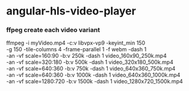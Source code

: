 # angular-hls-video-player

### ffpeg create each video variant
ffmpeg -i myVideo.mp4 -c:v libvpx-vp9 -keyint_min 150 \
-g 150 -tile-columns 4 -frame-parallel 1 -f webm -dash 1 \
-an -vf scale=160:90 -b:v 250k -dash 1 video_160x90_250k.mp4 \
-an -vf scale=320:180 -b:v 500k -dash 1 video_320x180_500k.mp4 \
-an -vf scale=640:360 -b:v 750k -dash 1 video_640x360_750k.mp4 \
-an -vf scale=640:360 -b:v 1000k -dash 1 video_640x360_1000k.mp4 \
-an -vf scale=1280:720 -b:v 1500k -dash 1 video_1280x720_1500k.mp4
